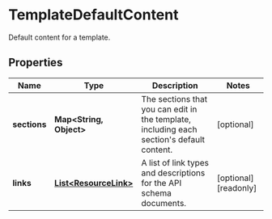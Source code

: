 

# TemplateDefaultContent

Default content for a template.

## Properties

| Name | Type | Description | Notes |
|------------ | ------------- | ------------- | -------------|
|**sections** | **Map&lt;String, Object&gt;** | The sections that you can edit in the template, including each section&#39;s default content. |  [optional] |
|**links** | [**List&lt;ResourceLink&gt;**](ResourceLink.md) | A list of link types and descriptions for the API schema documents. |  [optional] [readonly] |



